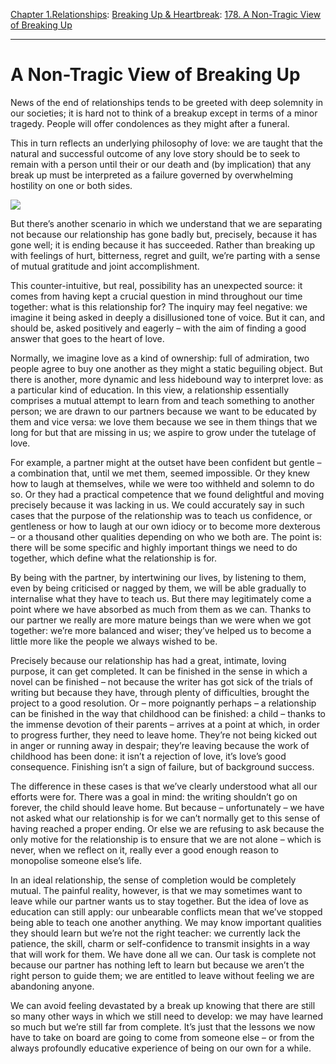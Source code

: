 [Chapter 1.Relationships](https://www.theschooloflife.com/thebookoflife/category/relationships/): [Breaking Up & Heartbreak](https://www.theschooloflife.com/thebookoflife/category/relationships/breaking-up-heartbreak/): [178. A Non-Tragic View of Breaking Up](https://www.theschooloflife.com/thebookoflife/a-non-tragic-view-of-breaking-up/)

* * *

# A Non-Tragic View of Breaking Up

News of the end of relationships tends to be greeted with deep solemnity in our societies; it is hard not to think of a breakup except in terms of a minor tragedy. People will offer condolences as they might after a funeral.

This in turn reflects an underlying philosophy of love: we are taught that the natural and successful outcome of any love story should be to seek to remain with a person until their or our death and (by implication) that any break up must be interpreted as a failure governed by overwhelming hostility on one or both sides.

![](https://www.theschooloflife.com/thebookoflife/wp-content/uploads/2019/05/Biance-Lawson__00a-255x300.jpg)

But there’s another scenario in which we understand that we are separating not because our relationship has gone badly but, precisely, because it has gone well; it is ending because it has succeeded. Rather than breaking up with feelings of hurt, bitterness, regret and guilt, we’re parting with a sense of mutual gratitude and joint accomplishment.

This counter-intuitive, but real, possibility has an unexpected source: it comes from having kept a crucial question in mind throughout our time together: what is this relationship for? The inquiry may feel negative: we imagine it being asked in deeply a disillusioned tone of voice. But it can, and should be, asked positively and eagerly – with the aim of finding a good answer that goes to the heart of love.

Normally, we imagine love as a kind of ownership: full of admiration, two people agree to buy one another as they might a static beguiling object. But there is another, more dynamic and less hidebound way to interpret love: as a particular kind of education. In this view, a relationship essentially comprises a mutual attempt to learn from and teach something to another person; we are drawn to our partners because we want to be educated by them and vice versa: we love them because we see in them things that we long for but that are missing in us; we aspire to grow under the tutelage of love.

For example, a partner might at the outset have been confident but gentle – a combination that, until we met them, seemed impossible. Or they knew how to laugh at themselves, while we were too withheld and solemn to do so. Or they had a practical competence that we found delightful and moving precisely because it was lacking in us. We could accurately say in such cases that the purpose of the relationship was to teach us confidence, or gentleness or how to laugh at our own idiocy or to become more dexterous – or a thousand other qualities depending on who we both are. The point is: there will be some specific and highly important things we need to do together, which define what the relationship is for.

By being with the partner, by intertwining our lives, by listening to them, even by being criticised or nagged by them, we will be able gradually to internalise what they have to teach us. But there may legitimately come a point where we have absorbed as much from them as we can. Thanks to our partner we really are more mature beings than we were when we got together: we’re more balanced and wiser; they’ve helped us to become a little more like the people we always wished to be.

Precisely because our relationship has had a great, intimate, loving purpose, it can get completed. It can be finished in the sense in which a novel can be finished – not because the writer has got sick of the trials of writing but because they have, through plenty of difficulties, brought the project to a good resolution. Or – more poignantly perhaps – a relationship can be finished in the way that childhood can be finished: a child – thanks to the immense devotion of their parents – arrives at a point at which, in order to progress further, they need to leave home. They’re not being kicked out in anger or running away in despair; they’re leaving because the work of childhood has been done: it isn’t a rejection of love, it’s love’s good consequence. Finishing isn’t a sign of failure, but of background success.

The difference in these cases is that we’ve clearly understood what all our efforts were for. There was a goal in mind: the writing shouldn’t go on forever, the child should leave home. But because – unfortunately – we have not asked what our relationship is for we can’t normally get to this sense of having reached a proper ending. Or else we are refusing to ask because the only motive for the relationship is to ensure that we are not alone – which is never, when we reflect on it, really ever a good enough reason to monopolise someone else’s life.

In an ideal relationship, the sense of completion would be completely mutual. The painful reality, however, is that we may sometimes want to leave while our partner wants us to stay together. But the idea of love as education can still apply: our unbearable conflicts mean that we’ve stopped being able to teach one another anything. We may know important qualities they should learn but we’re not the right teacher: we currently lack the patience, the skill, charm or self-confidence to transmit insights in a way that will work for them. We have done all we can. Our task is complete not because our partner has nothing left to learn but because we aren’t the right person to guide them; we are entitled to leave without feeling we are abandoning anyone.

We can avoid feeling devastated by a break up knowing that there are still so many other ways in which we still need to develop: we may have learned so much but we’re still far from complete. It’s just that the lessons we now have to take on board are going to come from someone else – or from the always profoundly educative experience of being on our own for a while.
